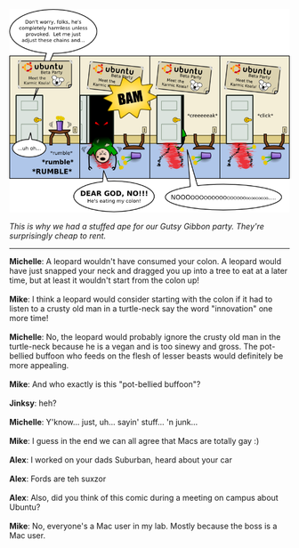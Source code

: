 <!--
.. title: Open Course
.. slug: open-course
.. date: 2009/08/03 00:00:00
.. tags: 
.. link: 
.. description: 
-->

<a href='open-course.html' title='View comments'>
<img class='comic' src='../assets/comics/20090803.png' />
</a>

<em>This is why we had a stuffed ape for our Gutsy Gibbon party. They're surprisingly cheap to rent.</em>

<!-- TEASER_END -->
<hr />

<div class='comments'>
<b>Michelle</b>: A leopard wouldn't have consumed your colon. A leopard would have just snapped your neck and dragged you up into a tree to eat at a later time, but at least it wouldn't start from the colon up!<br /><br />
<b>Mike</b>: I think a leopard would consider starting with the colon if it had to listen to a crusty old man in a turtle-neck say the word "innovation" one more time!<br /><br />
<b>Michelle</b>: No, the leopard would probably ignore the crusty old man in the turtle-neck because he is a vegan and is too sinewy and gross. The pot-bellied buffoon who feeds on the flesh of lesser beasts would definitely be more appealing. <br /><br />
<b>Mike</b>: And who exactly is this "pot-bellied buffoon"?<br /><br />
<b>Jinksy</b>: heh?<br /><br />
<b>Michelle</b>: Y'know... just, uh... sayin' stuff... 'n junk...<br /><br />
<b>Mike</b>: I guess in the end we can all agree that Macs are totally gay :)<br /><br />
<b>Alex</b>: I worked on your dads Suburban, heard about your car<br /><br />
<b>Alex</b>: Fords are teh suxzor<br /><br />
<b>Alex</b>: Also, did you think of this comic during a meeting on campus about Ubuntu?<br /><br />
<b>Mike</b>: No, everyone's a Mac user in my lab.  Mostly because the boss is a Mac user.<br /><br />
</div>

